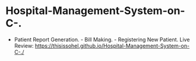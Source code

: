 # Hospital-Management-System-on-C-.
- Patient Report Generation. - Bill Making. - Registering New Patient.
Live Review: https://thisissohel.github.io/Hospital-Management-System-on-C-./ 
